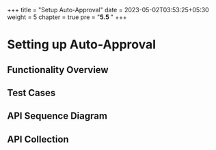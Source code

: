 +++
title = "Setup Auto-Approval"
date = 2023-05-02T03:53:25+05:30
weight = 5
chapter = true
pre = "<b>5.5 </b>"
+++

# Setting up Auto-Approval

## Functionality Overview



## Test Cases



## API Sequence Diagram


## API Collection

